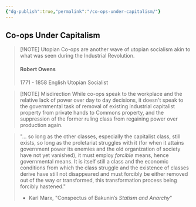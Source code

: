 ```yaml
---
{"dg-publish":true,"permalink":"/co-ops-under-capitalism/"}
---
```



## Co-ops Under Capitalism

>[!NOTE] Utopian
>Co-ops are another wave of utopian socialism akin to what was seen during the Industrial Revolution. 
>#### Robert Owens
>1771 - 1858
>English Utopian Socialist

>[!NOTE] Misdirection
>While co-ops speak to the workplace and the relative lack of power over day to day decisions, it doesn't speak to the governmental task of removal of existing industrial capitalist property from private hands to Commons property, and the suppression of the former ruling class from regaining power over production again.

>"... so long as the other classes, especially the capitalist class, still exists, so long as the proletariat struggles with it (for when it attains government power its enemies and the old organization of society have not yet vanished), it must employ _forcible_ means, hence governmental means. It is itself still a class and the economic conditions from which the class struggle and the existence of classes derive have still not disappeared and must forcibly be either removed out of the way or transformed, this transformation process being forcibly hastened."
>- Karl Marx, "Conspectus of Bakunin’s  _Statism and Anarchy_"

